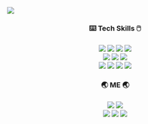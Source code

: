 <img src="https://capsule-render.vercel.app/api?type=waving&color=auto&height=200&section=header&text=Heekyoung%20Lee&render&fontSize=60&fontAlign=70&fontAlignY=30" />

<!-- tech skills -->
<h3 align="center"> ⌨️ Tech Skills 🖱️ <h3/>
<p align="center">
  <img src="https://img.shields.io/badge/Python-3776AB?style=flat-square&logo=Python&logoColor=white"/>
  <img src="https://img.shields.io/badge/TensorFlow-FF6F00?style=flat-square&logo=TensorFlow&logoColor=white"/>
  <img src="https://img.shields.io/badge/Java-007396?style=flat-square&logo=Java&logoColor=white"/>
  <img src="https://img.shields.io/badge/MySQL-4479A1?style=flat-square&logo=MySQL&logoColor=white"/>
  <br>
  <img src="https://img.shields.io/badge/HTML-E34F26?style=flat-square&logo=HTML5&logoColor=white"/>
  <img src="https://img.shields.io/badge/CSS-1572B6?style=flat-square&logo=CSS3&logoColor=white"/>
  <img src="https://img.shields.io/badge/JavaScript-F7DF1E?style=flat-square&logo=JavaScript&logoColor=white"/>
  <br>
  <img src="https://img.shields.io/badge/Android-3DDC84?style=flat-square&logo=Android&logoColor=white"/>
  <img src="https://img.shields.io/badge/Django-092E20?style=flat-square&logo=Django&logoColor=white"/>
  <img src="https://img.shields.io/badge/Git-F05032?style=flat-square&logo=Git&logoColor=white"/>    
  <img src="https://img.shields.io/badge/AWS-232F3E?style=flat-square&logo=Amazon AWS&logoColor=white"/>    
</p>
  
      
<!-- 내 페이지, contact ... -->
<h3 align="center"> 🌏 ME 🌏 <h3/>

<p align="center">
<a href="https://vigorous-pawpaw-311.notion.site/Portfolio-e26ad5cc58704ef499ce1d587c9387f7" target="_blank">
  <img src="https://img.shields.io/badge/Portfolio-000000?style=flat-square&logo=Notion&logoColor=#ffffff"/></a>
<a href="https://stop-thinking-start-now.tistory.com/" target="_blank">
  <img src="https://img.shields.io/badge/StudyLog-FAFAFA?style=flat-square&logo=Telegraph&logoColor=black"/></a>
<br>
<a href="mailto:dlapdlf1739@gmail.com" target="_blank">
  <img src="https://img.shields.io/badge/dlapdlf1739@gmail.com-EA4335?style=flat-square&logo=Gmail&logoColor=white"/></a>
<a href="https://www.instagram.com/heekyoung_11/" target="_blank">
  <img src="https://img.shields.io/badge/Instagram-E4405F?style=flat-square&logo=Instagram&logoColor=white"/></a>
<a href="https://blog.naver.com/ilovemdb" target="_blank">
  <img src="https://img.shields.io/badge/Blog-03C75A?style=flat-square&logo=Naver&logoColor=white"/></a> 

</p>

<!--
![HeeKyoung's GitHub stats](https://github-readme-stats.vercel.app/api?username=HKLeeeee&show_icons=true&theme=radical)

**HKLeeeee/HKLeeeee** is a ✨ _special_ ✨ repository because its `README.md` (this file) appears on your GitHub profile.

Here are some ideas to get you started:

- 🔭 I’m currently working on ...
- 🌱 I’m currently learning ...
- 👯 I’m looking to collaborate on ...
- 🤔 I’m looking for help with ...
- 💬 Ask me about ...
- 📫 How to reach me: ...
- 😄 Pronouns: ...
- ⚡ Fun fact: ...
-->
